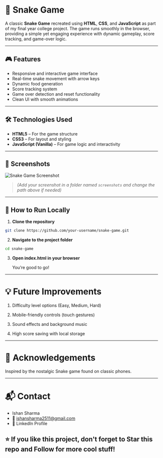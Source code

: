 # 🐍 Snake Game

A classic **Snake Game** recreated using **HTML**, **CSS**, and **JavaScript** as part of my final year college project. The game runs smoothly in the browser, providing a simple yet engaging experience with dynamic gameplay, score tracking, and game-over logic.

---

## 🎮 Features

- Responsive and interactive game interface
- Real-time snake movement with arrow keys
- Dynamic food generation
- Score tracking system
- Game over detection and reset functionality
- Clean UI with smooth animations

---

## 🛠️ Technologies Used

- **HTML5** – For the game structure
- **CSS3** – For layout and styling
- **JavaScript (Vanilla)** – For game logic and interactivity

---

## 📸 Screenshots

![Snake Game Screenshot](./screenshots/game-preview.png)

> *(Add your screenshot in a folder named `screenshots` and change the path above if needed)*

---

## 🚀 How to Run Locally

1. **Clone the repository**

```bash
git clone https://github.com/your-username/snake-game.git
```
2. **Navigate to the project folder**

```bash
cd snake-game
```
3. **Open index.html in your browser**

   You’re good to go!

---
# 💡 Future Improvements

1. Difficulty level options (Easy, Medium, Hard)

2. Mobile-friendly controls (touch gestures)

3. Sound effects and background music

4. High score saving with local storage

---

# 🙌 Acknowledgements
Inspired by the nostalgic Snake game found on classic phones.

---

# 📬 Contact
 - Ishan Sharma
 - 📧 ishansharma2511@gmail.com
 - 🔗 LinkedIn Profile

⭐ If you like this project, don't forget to Star this repo and Follow for more cool stuff!
---









